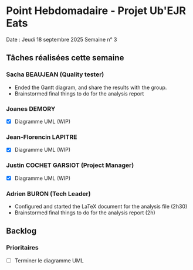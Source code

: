 # Point Hebdomadaire - Projet Ub'EJR Eats

Date : Jeudi 18 septembre 2025
Semaine n° 3

## Tâches réalisées cette semaine

### Sacha BEAUJEAN (Quality tester)
- Ended the Gantt diagram, and share the results with the group. 
- Brainstormed final things to do for the analysis report

### Joanes DEMORY
- [x] Diagramme UML (WIP)

### Jean-Florencin LAPITRE 
- [x] Diagramme UML (WIP)

### Justin COCHET GARSIOT (Project Manager)
- [x] Diagramme UML (WIP)

### Adrien BURON (Tech Leader)
- Configured and started the LaTeX document for the analysis file (2h30)
- Brainstormed final things to do for the analysis report (2h)

## Backlog

### Prioritaires
- [ ] Terminer le diagramme UML
